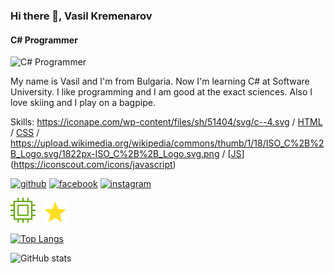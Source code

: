 ### Hi there 👋, Vasil Kremenarov
#### C# Programmer
![C# Programmer](https://exampleleumi.com/wp-content/uploads/2015/10/banner-industry-tech.jpg)

My name is Vasil and I'm from Bulgaria. Now I'm learning C# at Software University. I like programming and I am good at the exact sciences. Also I love skiing and I play on a bagpipe.

Skills: https://iconape.com/wp-content/files/sh/51404/svg/c--4.svg / [HTML](https://cdn-icons-png.flaticon.com/512/919/919827.png) / [CSS](https://raw.githubusercontent.com/github/explore/6c6508f34230f0ac0d49e847a326429eefbfc030/topics/css/css.png) / https://upload.wikimedia.org/wikipedia/commons/thumb/1/18/ISO_C%2B%2B_Logo.svg/1822px-ISO_C%2B%2B_Logo.svg.png / [[JS](https://cdn.iconscout.com/icon/free/png-256/javascript-2752148-2284965.png)](https://iconscout.com/icons/javascript)

[<img src='https://cdn.jsdelivr.net/npm/simple-icons@3.0.1/icons/github.svg' alt='github' height='40'>](https://github.com/Vaseto28)  [<img src='https://cdn.jsdelivr.net/npm/simple-icons@3.0.1/icons/facebook.svg' alt='facebook' height='40'>](https://www.facebook.com/https://www.facebook.com/LoadingMM)  [<img src='https://cdn.jsdelivr.net/npm/simple-icons@3.0.1/icons/instagram.svg' alt='instagram' height='40'>](https://www.instagram.com/Vaseto._28/)  

<a href='https://docs.github.com/en/developers'><img src='https://raw.githubusercontent.com/acervenky/animated-github-badges/master/assets/devbadge.gif' width='40' height='40'></a> <a href='https://stars.github.com/'><img src='https://raw.githubusercontent.com/acervenky/animated-github-badges/master/assets/starbadge.gif' width='35' height='35'></a> 

[![Top Langs](https://github-readme-stats.vercel.app/api/top-langs/?username=Vaseto28)](https://github.com/anuraghazra/github-readme-stats)

![GitHub stats](https://github-readme-stats.vercel.app/api?username=Vaseto28&show_icons=true) 
